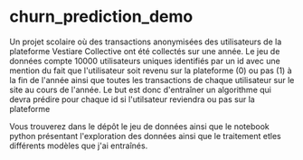 # churn_prediction_demo

Un projet scolaire où des transactions anonymisées des utilisateurs de la plateforme Vestiare Collective ont été collectés sur une année. Le jeu de données compte 10000 utilisateurs uniques identifiés par un id avec une mention du fait que l'utilisateur soit revenu sur la plateforme (0) ou pas (1) à la fin de l'année ainsi que toutes les transactions de chaque utilisateur sur le site au cours de l'année.
 Le but est donc d'entraîner un algorithme qui devra prédire pour chaque id si l'utilsateur reviendra ou pas sur la plateforme
 
 Vous trouverez dans le dépôt le jeu de données ainsi que le notebook python présentant l'exploration des données ainsi que le traitement etles différents modèles que j'ai entraînés.

